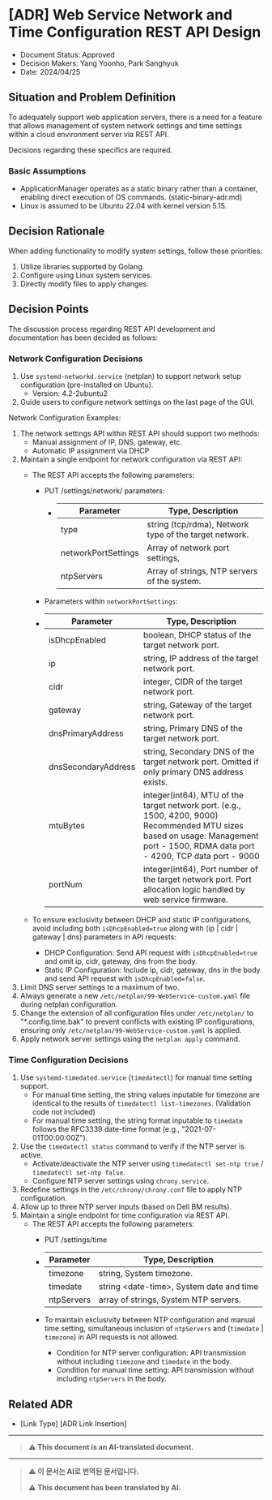 <!-- [Below Context and problem Defines, Example Then, Freedom As a formal response:

In English: "Formally 2~3 Please provide the Korean text you would like translated into English. Simply Explanation: Okay.]-->
<!-- Options -->
<!-- [Proposed | Rejected | Approved | Discarded | ... | [ADR-0005](0005-example.md)The provided text "로" translates to "as" or could be contextually interpreted differently depending on usage (e.g., particle, suffix). Without additional context, a direct translation is challenging, but generally, it functions similarly to "as" in English sentences. Please provide more context if a precise translation is needed. 

Given the instruction to respond solely with the translation:
"As Replaced] -->
# [ADR] Web Service Network and Time Configuration REST API Design

* Document Status: Approved <!-- [Proposed | Rejected | Approved | Abandoned | ... | Replaced by [ADR-0005](0005-example.md)] --> <!-- Optional -->
* Decision Makers: Yang Yoonho, Park Sanghyuk
* Date: 2024/04/25

<!-- Define the context and issues below, for example, succinctly describe in 2~3 sentences as needed. -->

<!-- Decision The basis is Every At every decision. Different Water It exists. -->
<!-- [Evidence 1, e.g., Performance And Scalability] -->
<!-- [Evidence 2, e.g., Advanced Function, Community And Support, License Back...] -->
<!-- [Context and problem Below Defines, Example Listen 2~3 Please provide the Korean text you would like translated into English. Simply Explanation please. Okay.]-->
## Situation and Problem Definition
<!-- [Define the situation and problem below, for example, concisely in 2~3 sentences.]-->
To adequately support web application servers, there is a need for a feature that allows management of system network settings and time settings within a cloud environment server via REST API.

Decisions regarding these specifics are required.

### Basic Assumptions
- ApplicationManager operates as a static binary rather than a container, enabling direct execution of OS commands. (static-binary-adr.md)
- Linux is assumed to be Ubuntu 22.04 with kernel version 5.15.

<!-- [e.g., Advanced features, community and support, licensing for basis 2] -->
<!-- [e.g., Performance and scalability for basis 1] -->
<!-- The basis for decisions may vary for each decision made -->

<!-- [Determined Options and Reason It describes., Reason Example : Unique Option or | Our Requirements Satisfied or | The result is The most Good or ] -->
<!-- [Example 2, e.g., Advanced Function, Community And Support, License Back...] -->
<!-- [Example 1, e.g., Performance And Scalability] -->
<!-- Decision The basis is Every At every decision. Different Water It exists. -->
## Decision Rationale
<!-- Decision rationale can vary for each decision -->
<!-- [Example 1, e.g., Performance and Scalability] -->
<!-- [Example 2, e.g., Advanced Features, Community and Support, Licensing, etc...] -->
When adding functionality to modify system settings, follow these priorities:
1. Utilize libraries supported by Golang.
2. Configure using Linux system services.
3. Directly modify files to apply changes.

<!-- Describe the chosen options and reasons: e.g., unique option | meets our requirements | best results -->

<!-- [Selected Options and Reason It describes., Example: Unique Option | Our Requirements Satisfied | The best Result ] -->
## Decision Points
<!-- [Describe the selected option and reason, e.g., Unique option | Meets our requirements | Best results ] -->
The discussion process regarding REST API development and documentation has been decided as follows:

### Network Configuration Decisions
1. Use `systemd-networkd.service` (netplan) to support network setup configuration (pre-installed on Ubuntu).
   - Version: 4.2-2ubuntu2
2. Guide users to configure network settings on the last page of the GUI.

Network Configuration Examples:
1. The network settings API within REST API should support two methods:
    - Manual assignment of IP, DNS, gateway, etc.
    - Automatic IP assignment via DHCP
2. Maintain a single endpoint for network configuration via REST API:
   - The REST API accepts the following parameters:
     - PUT /settings/network/ parameters:
       - | Parameter  | Type, Description                                           |
         |------------|-------------------------------------------------------------|
         | type       | string (tcp/rdma), Network type of the target network.       |
         | networkPortSettings | Array of network port settings, |
         | ntpServers | Array of strings, NTP servers of the system.              |
      - Parameters within `networkPortSettings`:
       - | Parameter     | Type, Description                                                                                                                                                                                             |
         |---------------|---------------------------------------------------------------------------------------------------------------------------------------------------------------------------------------------------------------|
         | isDhcpEnabled | boolean, DHCP status of the target network port.                                                                                                                                                          |
         | ip            | string, IP address of the target network port.                                                                                                                                                           |
         | cidr          | integer, CIDR of the target network port.                                                                                                                                                                |
         | gateway        | string, Gateway of the target network port.                                                                                                                                                               |
         | dnsPrimaryAddress | string, Primary DNS of the target network port.                                                                                                                                                           |
         | dnsSecondaryAddress | string, Secondary DNS of the target network port. Omitted if only primary DNS address exists.                                                                         |
         | mtuBytes       | integer(int64), MTU of the target network port. (e.g., 1500, 4200, 9000) Recommended MTU sizes based on usage: Management port - 1500, RDMA data port - 4200, TCP data port - 9000                                                                         |
         | portNum        | integer(int64), Port number of the target network port. Port allocation logic handled by web service firmware.                                                                                                    |
      
   - To ensure exclusivity between DHCP and static IP configurations, avoid including both `isDhcpEnabled=true` along with (ip | cidr | gateway | dns) parameters in API requests:
     - DHCP Configuration: Send API request with `isDhcpEnabled=true` and omit ip, cidr, gateway, dns from the body.
     - Static IP Configuration: Include ip, cidr, gateway, dns in the body and send API request with `isDhcpEnabled=false`.
3. Limit DNS server settings to a maximum of two.
4. Always generate a new `/etc/netplan/99-WebService-custom.yaml` file during netplan configuration.
5. Change the extension of all configuration files under `/etc/netplan/` to "*.config.time.bak" to prevent conflicts with existing IP configurations, ensuring only `/etc/netplan/99-WebService-custom.yaml` is applied.
6. Apply network server settings using the `netplan apply` command.

### Time Configuration Decisions

1. Use `systemd-timedated.service` (`timedatectl`) for manual time setting support.
   - For manual time setting, the string values inputable for timezone are identical to the results of `timedatectl list-timezones`. (Validation code not included)
   - For manual time setting, the string format inputable to `timedate` follows the RFC3339 date-time format (e.g., "2021-07-01T00:00:00Z").
2. Use the `timedatectl status` command to verify if the NTP server is active.
   - Activate/deactivate the NTP server using `timedatectl set-ntp true` / `timedatectl set-ntp false`.
   - Configure NTP server settings using `chrony.service`.
3. Redefine settings in the `/etc/chrony/chrony.conf` file to apply NTP configuration.
4. Allow up to three NTP server inputs (based on Dell BM results).
5. Maintain a single endpoint for time configuration via REST API.
   - The REST API accepts the following parameters:
     - PUT /settings/time
     - | Parameter   | Type, Description                                  |
       |-------------|----------------------------------------------------|
       | timezone    | string, System timezone.                |
       | timedate    | string \<date-time\>, System date and time  |
       | ntpServers  | array of strings, System NTP servers. |

     - To maintain exclusivity between NTP configuration and manual time setting, simultaneous inclusion of `ntpServers` and (`timedate` | `timezone`) in API requests is not allowed.
       - Condition for NTP server configuration: API transmission without including `timezone` and `timedate` in the body.
       - Condition for manual time setting: API transmission without including `ntpServers` in the body.

<!-- Example: [ADR-0005](0005-example.md)The provided text "로" translates to "as" or could be contextually interpreted differently depending on usage (e.g., particle, suffix). Without additional context, a direct translation is challenging, but generally, it relates to indicating manner or state in Korean sentences. Please provide more context if a precise translation is needed. 

Given the instruction to respond solely with the translation:
"As Improved -->

<!-- Example: [ADR-0005](0005-example.md)The provided text "로" translates to "as" or "by" in English, depending on the context. Without additional context, a direct translation cannot specify which usage is intended. Could you please provide more context or the full sentence? Improved -->
<!-- Options -->
## Related ADR <!-- Optional -->

* [Link Type] [ADR Link Insertion] <!-- Example: Improved with [ADR-0005](0005-example.md) -->

---

> **⚠️ This document is an AI-translated document.**

---

> **⚠️ 이 문서는 AI로 번역된 문서입니다.**
>
> **⚠️ This document has been translated by AI.**
